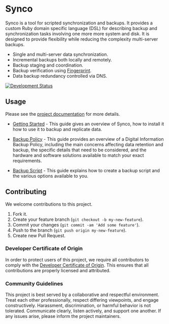 # Synco

Synco is a tool for scripted synchronization and backups. It provides a custom Ruby domain specific language (DSL) for describing backup and synchronization tasks involving one more more system and disk. It is designed to provide flexibility while reducing the complexity multi-server backups.

  - Single and multi-server data synchronization.
  - Incremental backups both locally and remotely.
  - Backup staging and coordination.
  - Backup verification using [Fingerprint](https://github.com/ioquatix/fingerprint).
  - Data backup redundancy controlled via DNS.

[![Development Status](https://github.com/ioquatix/synco/workflows/Test/badge.svg)](https://github.com/ioquatix/synco/actions?workflow=Test)

## Usage

Please see the [project documentation](https://ioquatix.github.io/synco/) for more details.

  - [Getting Started](https://ioquatix.github.io/synco/guides/getting-started/index) - This guide gives an overview of Synco, how to install it how to use it to backup and replicate data.

  - [Backup Policy](https://ioquatix.github.io/synco/guides/backup-policy/index) - This guide provides an overview of a Digital Information Backup Policy, including the main concerns affecting data retention and backup, the specific details that need to be considered, and the hardware and software solutions available to match your exact requirements.

  - [Backup Script](https://ioquatix.github.io/synco/guides/backup-script/index) - This guide explains how to create a backup script and the various options available to you.

## Contributing

We welcome contributions to this project.

1.  Fork it.
2.  Create your feature branch (`git checkout -b my-new-feature`).
3.  Commit your changes (`git commit -am 'Add some feature'`).
4.  Push to the branch (`git push origin my-new-feature`).
5.  Create new Pull Request.

### Developer Certificate of Origin

In order to protect users of this project, we require all contributors to comply with the [Developer Certificate of Origin](https://developercertificate.org/). This ensures that all contributions are properly licensed and attributed.

### Community Guidelines

This project is best served by a collaborative and respectful environment. Treat each other professionally, respect differing viewpoints, and engage constructively. Harassment, discrimination, or harmful behavior is not tolerated. Communicate clearly, listen actively, and support one another. If any issues arise, please inform the project maintainers.
